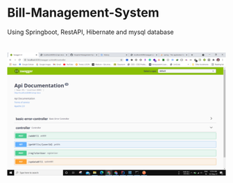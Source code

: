 # Bill-Management-System
Using Springboot, RestAPI, Hibernate and mysql database
#
![img.png](img.png)

